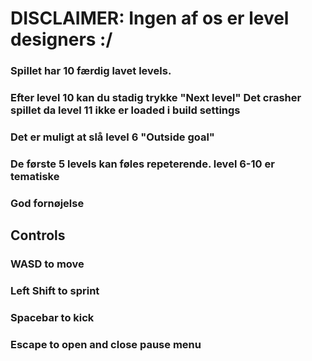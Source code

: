 # DISCLAIMER: Ingen af os er level designers :/
### Spillet har 10 færdig lavet levels.
### Efter level 10 kan du stadig trykke "Next level" Det crasher spillet da level 11 ikke er loaded i build settings
### Det er muligt at slå level 6 "Outside goal"
### De første 5 levels kan føles repeterende. level 6-10 er tematiske
### God fornøjelse

## Controls
### WASD to move
### Left Shift to sprint
### Spacebar to kick
### Escape to open and close pause menu
